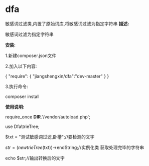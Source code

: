 # dfa
敏感词过滤类,内置了原始词库,将敏感词过滤为指定字符串
**描述:**

敏感词过滤为指定字符串


**安装:**

1.新建composer.json文件

2.加入以下内容:

{
    "require": {
        "jiangshengxin/dfa":"dev-master"
    }
}


3.执行命令:

composer install

**使用说明:**

require_once __DIR__.'/vendor/autoload.php';

use Dfa\trieTree;

$txt = "测试敏感词过滤,卧槽";//要检测的文字


$str = (new trieTree($txt))->endString;//实例化类 获取处理完毕的字符串

echo $str;//输出转换后的文字





